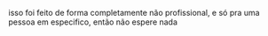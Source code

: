 isso foi feito de forma completamente não profissional, e só pra uma pessoa em especifico, então não espere nada
